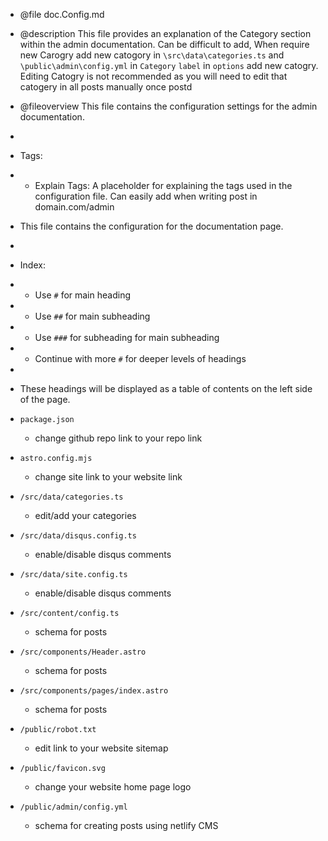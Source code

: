 - @file doc.Config.md
- @description This file provides an explanation of the Category section within the admin documentation.
  Can be difficult to add, When require new Carogry add new catogory in `\src\data\categories.ts` and `\public\admin\config.yml` in `Category` `label` in `options` add new catogry. Editing Catogry is not recommended as you will need to edit that catogery in all posts manually once postd

- @fileoverview This file contains the configuration settings for the admin documentation.
-
- Tags:
- - Explain Tags: A placeholder for explaining the tags used in the configuration file.
    Can easily add when writing post in domain.com/admin

- This file contains the configuration for the documentation page.
-
- Index:
- - Use `#` for main heading
- - Use `##` for main subheading
- - Use `###` for subheading for main subheading
- - Continue with more `#` for deeper levels of headings
-
- These headings will be displayed as a table of contents on the left side of the page.

- `package.json`

  - change github repo link to your repo link

- `astro.config.mjs`

  - change site link to your website link

- `/src/data/categories.ts`

  - edit/add your categories

- `/src/data/disqus.config.ts`

  - enable/disable disqus comments

- `/src/data/site.config.ts`

  - enable/disable disqus comments

- `/src/content/config.ts`

  - schema for posts

- `/src/components/Header.astro`

  - schema for posts

- `/src/components/pages/index.astro`

  - schema for posts

- `/public/robot.txt`

  - edit link to your website sitemap

- `/public/favicon.svg`

  - change your website home page logo

- `/public/admin/config.yml`
  - schema for creating posts using netlify CMS
